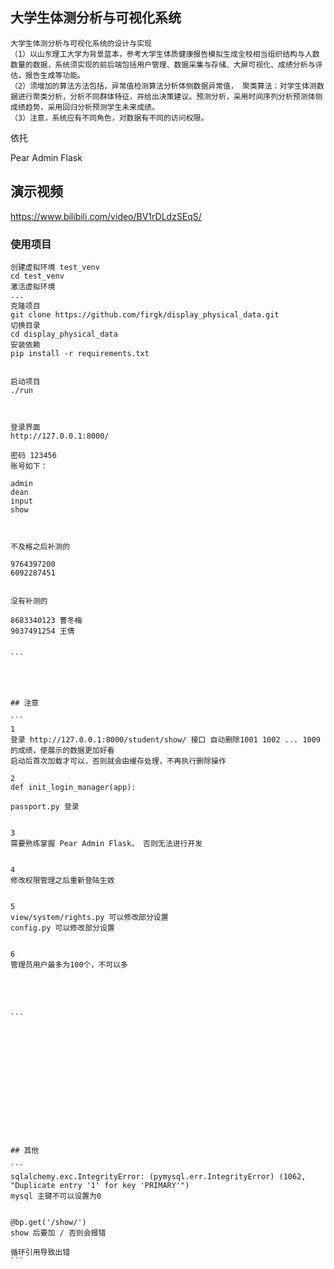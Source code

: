 
## 大学生体测分析与可视化系统

```
大学生体测分析与可视化系统的设计与实现
（1）以山东理工大学为背景蓝本，参考大学生体质健康报告模拟生成全校相当组织结构与人数数量的数据，系统须实现的前后端包括用户管理、数据采集与存储、大屏可视化、成绩分析与评估，报告生成等功能。
（2）须增加的算法方法包括，异常值检测算法分析体侧数据异常值， 聚类算法：对学生体测数据进行聚类分析，分析不同群体特征，并给出决策建议。预测分析，采用时间序列分析预测体侧成绩趋势，采用回归分析预测学生未来成绩。
（3）注意，系统应有不同角色，对数据有不同的访问权限。
```









依托

Pear Admin Flask

## 演示视频

https://www.bilibili.com/video/BV1rDLdzSEqS/

### 使用项目

```
创建虚拟环境 test_venv
cd test_venv
激活虚拟环境
...
克隆项目
git clone https://github.com/firgk/display_physical_data.git
切换目录
cd display_physical_data
安装依赖
pip install -r requirements.txt


启动项目
./run



登录界面
http://127.0.0.1:8000/

```




````
密码 123456
账号如下：

admin
dean
input
show



不及格之后补测的

9764397200
6092287451


没有补测的

8683340123 曹冬梅
9037491254 王倩


```




## 注意

```
1
登录 http://127.0.0.1:8000/student/show/ 接口 自动删除1001 1002 ... 1009 的成绩，使展示的数据更加好看
启动后首次加载才可以，否则就会由缓存处理，不再执行删除操作

2
def init_login_manager(app):

passport.py 登录


3
需要熟练掌握 Pear Admin Flask， 否则无法进行开发


4
修改权限管理之后重新登陆生效


5
view/system/rights.py 可以修改部分设置
config.py 可以修改部分设置


6
管理员用户最多为100个，不可以多





```














## 其他

```
sqlalchemy.exc.IntegrityError: (pymysql.err.IntegrityError) (1062, "Duplicate entry '1' for key 'PRIMARY'")
mysql 主键不可以设置为0


@bp.get('/show/')
show 后要加 / 否则会报错

循环引用导致出错
```










